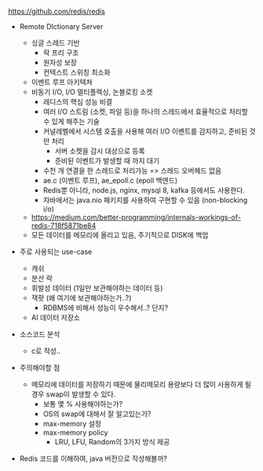 
https://github.com/redis/redis


- Remote DIctionary Server
	- 싱글 스레드 기반
		- 락 프리 구조
		- 원자성 보장
		- 컨텍스트 스위칭 최소화
	- 이벤트 루프 아키텍쳐
	- 비동기 I/O, I/O 멀티플렉싱, 논블로킹 소켓
		- 레디스의 핵심 성능 비결
		- 여러 I/O 스트림 (소켓, 파일 등)을 하나의 스레드에서 효율적으로 처리할 수 있게 해주는 기술
		- 커널레벨에서 시스템 호출을 사용해 여러 I/O 이벤트를 감지하고, 준비된 것만 처리
			- 서버 소켓을 감시 대상으로 등록
			- 준비된 이벤트가 발생할 때 까지 대기
		- 수천 개 연결을 한 스레드로 처리가능 => 스레드 오버헤드 없음
		- ae.c (이벤트 루프), ae_epoll.c (epoll 백엔드)
		- Redis뿐 아니라, node.js, nginx, mysql 8, kafka 등에서도 사용한다.
		- 자바에서는 java.nio 패키지를 사용하여 구현할 수 있음 (non-blocking i/o)
	- https://medium.com/better-programming/internals-workings-of-redis-718f5871be84
	- 모든 데이터를 메모리에 올리고 있음, 주기적으로 DISK에 백업

- 주로 사용되는 use-case
	- 캐쉬
	- 분산 락
	- 휘발성 데이터 (1일만 보관해야하는 데이터 등)
	- 잭팟 (왜 여기에 보관해야하는가..?)
		- RDBMS에 비해서 성능이 우수해서..? 단지?
	- AI 데이터 저장소

- 소스코드 분석
	- c로 작성..

- 주의해야할 점
	- 메모리에 데이터를 저장하기 때문에 물리메모리 용량보다 더 많이 사용하게 될 경우 swap이 발생할 수 있다.
		- 보통 몇 % 사용해야하는가?
		- OS의 swap에 대해서 잘 알고있는가?
		- max-memory 설정
		- max-memory policy
			- LRU, LFU, Random의 3가지 방식 제공

- Redis 코드를 이해하여, java 버전으로 작성해볼까?